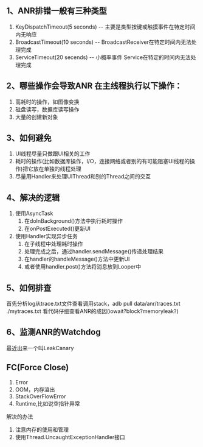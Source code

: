 
## 1、ANR排错一般有三种类型

1. KeyDispatchTimeout(5 seconds) -- 主要是类型按键或触摸事件在特定时间内无响应
2. BroadcastTimeout(10 seconds) -- BroadcastReceiver在特定时间内无法处理完成
3. ServiceTimeout(20 secends) -- 小概率事件 Service在特定的时间内无法处理完成

## 2、哪些操作会导致ANR 在主线程执行以下操作： 

1. 高耗时的操作，如图像变换 
2. 磁盘读写，数据库读写操作 
3. 大量的创建新对象

## 3、如何避免

1. UI线程尽量只做跟UI相关的工作
2. 耗时的操作(比如数据库操作，I/O，连接网络或者别的有可能阻塞UI线程的操作)把它放在单独的线程处理
3. 尽量用Handler来处理UIThread和别的Thread之间的交互

## 4、解决的逻辑 

1. 使用AsyncTask 
	1. 在doInBackground()方法中执行耗时操作 
	2. 在onPostExecuted()更新UI 
2. 使用Handler实现异步任务 
	1. 在子线程中处理耗时操作 
	2. 处理完成之后，通过handler.sendMessage()传递处理结果 
	3. 在handler的handleMessage()方法中更新UI 
	4. 或者使用handler.post()方法将消息放到Looper中

## 5、如何排查

首先分析log从trace.txt文件查看调用stack，adb pull data/anr/traces.txt ./mytraces.txt
看代码仔细查看ANR的成因(iowait?block?memoryleak?)

## 6、监测ANR的Watchdog

最近出来一个叫LeakCanary

## FC(Force Close)

1. Error
2. OOM，内存溢出
3. StackOverFlowError
4. Runtime,比如说空指针异常

解决的办法

1. 注意内存的使用和管理
2. 使用Thread.UncaughtExceptionHandler接口

